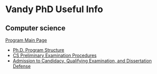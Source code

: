 # Vandy PhD Useful Info

## Computer science
[Program Main Page](https://engineering.vanderbilt.edu/cs/Graduate/)
- [Ph.D. Program Structure](https://engineering.vanderbilt.edu/cs/Graduate/PhDStructureCS.php)
- [CS Preliminary Examination Procedures](https://engineering.vanderbilt.edu/cs/Graduate/CSExamination.php)
- [Admission to Candidacy, Qualifying Examination, and Dissertation Defense](https://engineering.vanderbilt.edu/cs/Graduate/admissiontocandidacy.php)

